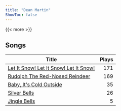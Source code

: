 ```yaml
---
title: "Dean Martin"
ShowToc: false
---
```


{{< more >}}

## Songs
Title | Plays 
----- | -----: 
[Let It Snow! Let It Snow! Let It Snow!](/songs/let-it-snow-let-it-snow-let-it-snow) | 171
[Rudolph The Red-Nosed Reindeer](/songs/rudolph-the-red-nosed-reindeer) | 169
[Baby, It's Cold Outside](/songs/baby-its-cold-outside) | 35
[Silver Bells](/songs/silver-bells) | 26
[Jingle Bells](/songs/jingle-bells) | 5

